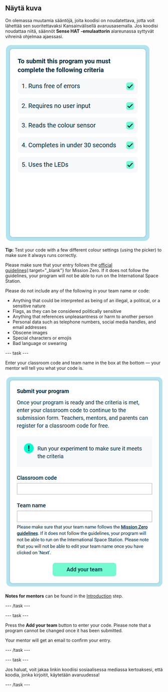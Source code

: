 ## Näytä kuva

On olemassa muutamia sääntöjä, joita koodisi on noudatettava, jotta voit lähettää sen suoritettavaksi Kansainvälisellä avaruusasemalla. Jos koodisi noudattaa niitä, säännöt **Sense HAT -emulaattorin** alareunassa syttyvät vihreinä ohjelmaa ajaessasi.

![Ruutukaappaus emulaattori-ikkunasta, jossa näkyy lentoyksikön LED-matriisi näyttämässä omaa kuvaansa lentoyksiköstä](images/rules.png)

**Tip:** Test your code with a few different colour settings (using the picker) to make sure it always runs correctly.

Please make sure that your entry follows the [official guidelines](https://astro-pi.org/mission-zero/guidelines){:target="_blank"} for Mission Zero. If it does not follow the guidelines, your program will not be able to run on the International Space Station.

Please do not include any of the following in your team name or code:

+ Anything that could be interpreted as being of an illegal, a political, or a sensitive nature
+ Flags, as they can be considered politically sensitive
+ Anything that references unpleasantness or harm to another person
+ Personal data such as telephone numbers, social media handles, and email addresses
+ Obscene images
+ Special characters or emojis
+ Bad language or swearing

--- task ---

Enter your classroom code and team name in the box at the bottom — your mentor will tell you what your code is.

![Classroom code and team name submission form](images/submission.png)

**Notes for mentors** can be found in the [Introduction](https://projects.raspberrypi.org/en/projects/astro-pi-mission-zero/0) step.

--- /task ---

--- task ---

Press the **Add your team** button to enter your code. Please note that a program cannot be changed once it has been submitted.

Your mentor will get an email to confirm your entry.

--- /task ---

--- task ---

Jos haluat, voit jakaa linkin koodiisi sosiaalisessa mediassa kertoaksesi, että koodia, jonka kirjoitit, käytetään avaruudessa!

--- /task ---
